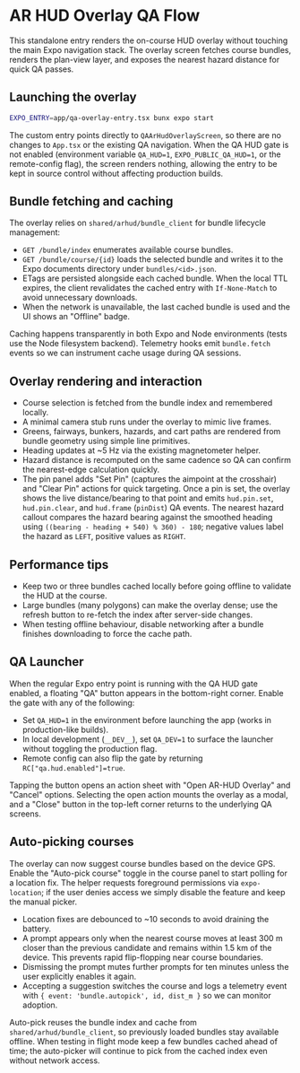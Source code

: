 # AR HUD Overlay QA Flow

This standalone entry renders the on-course HUD overlay without touching the main
Expo navigation stack. The overlay screen fetches course bundles, renders the
plan-view layer, and exposes the nearest hazard distance for quick QA passes.

## Launching the overlay

```sh
EXPO_ENTRY=app/qa-overlay-entry.tsx bunx expo start
```

The custom entry points directly to `QAArHudOverlayScreen`, so there are no
changes to `App.tsx` or the existing QA navigation. When the QA HUD gate is not
enabled (environment variable `QA_HUD=1`, `EXPO_PUBLIC_QA_HUD=1`, or the
remote-config flag), the screen renders nothing, allowing the entry to be kept
in source control without affecting production builds.

## Bundle fetching and caching

The overlay relies on `shared/arhud/bundle_client` for bundle lifecycle
management:

- `GET /bundle/index` enumerates available course bundles.
- `GET /bundle/course/{id}` loads the selected bundle and writes it to the
  Expo documents directory under `bundles/<id>.json`.
- ETags are persisted alongside each cached bundle. When the local TTL expires,
  the client revalidates the cached entry with `If-None-Match` to avoid
  unnecessary downloads.
- When the network is unavailable, the last cached bundle is used and the UI
  shows an "Offline" badge.

Caching happens transparently in both Expo and Node environments (tests use the
Node filesystem backend). Telemetry hooks emit `bundle.fetch` events so we can
instrument cache usage during QA sessions.

## Overlay rendering and interaction

- Course selection is fetched from the bundle index and remembered locally.
- A minimal camera stub runs under the overlay to mimic live frames.
- Greens, fairways, bunkers, hazards, and cart paths are rendered from bundle
  geometry using simple line primitives.
- Heading updates at ~5 Hz via the existing magnetometer helper.
- Hazard distance is recomputed on the same cadence so QA can confirm the
  nearest-edge calculation quickly.
- The pin panel adds "Set Pin" (captures the aimpoint at the crosshair) and
  "Clear Pin" actions for quick targeting. Once a pin is set, the overlay shows
  the live distance/bearing to that point and emits `hud.pin.set`,
  `hud.pin.clear`, and `hud.frame` (`pinDist`) QA events. The nearest hazard
  callout compares the hazard bearing against the smoothed heading using
  `((bearing - heading + 540) % 360) - 180`; negative values label the hazard as
  `LEFT`, positive values as `RIGHT`.

## Performance tips

- Keep two or three bundles cached locally before going offline to validate the
  HUD at the course.
- Large bundles (many polygons) can make the overlay dense; use the refresh
  button to re-fetch the index after server-side changes.
- When testing offline behaviour, disable networking after a bundle finishes
  downloading to force the cache path.


## QA Launcher

When the regular Expo entry point is running with the QA HUD gate enabled, a
floating "QA" button appears in the bottom-right corner. Enable the gate with
any of the following:

- Set `QA_HUD=1` in the environment before launching the app (works in
  production-like builds).
- In local development (`__DEV__`), set `QA_DEV=1` to surface the launcher
  without toggling the production flag.
- Remote config can also flip the gate by returning `RC["qa.hud.enabled"]=true`.

Tapping the button opens an action sheet with "Open AR-HUD Overlay" and
"Cancel" options. Selecting the open action mounts the overlay as a modal, and a
"Close" button in the top-left corner returns to the underlying QA screens.

## Auto-picking courses

The overlay can now suggest course bundles based on the device GPS. Enable the
"Auto-pick course" toggle in the course panel to start polling for a location
fix. The helper requests foreground permissions via `expo-location`; if the
user denies access we simply disable the feature and keep the manual picker.

- Location fixes are debounced to ~10 seconds to avoid draining the battery.
- A prompt appears only when the nearest course moves at least 300 m closer
  than the previous candidate and remains within 1.5 km of the device. This
  prevents rapid flip-flopping near course boundaries.
- Dismissing the prompt mutes further prompts for ten minutes unless the user
  explicitly enables it again.
- Accepting a suggestion switches the course and logs a telemetry event with
  `{ event: 'bundle.autopick', id, dist_m }` so we can monitor adoption.

Auto-pick reuses the bundle index and cache from `shared/arhud/bundle_client`,
so previously loaded bundles stay available offline. When testing in flight mode
keep a few bundles cached ahead of time; the auto-picker will continue to pick
from the cached index even without network access.
